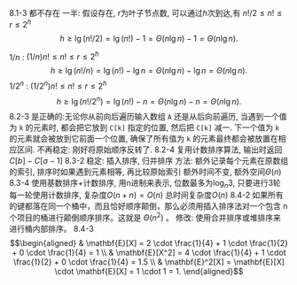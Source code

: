 8.1-3
都不存在
一半:
假设存在, $r$为叶子节点数, 可以通过$h$次到达,有 $n!/2\leq n!\leq r\leq2^h$
$$h\geq\lg(n!/2)=\lg(n!)-1=\Theta(n\lg n)-1=\Theta(n\lg n).$$


$1/n$ : $(1/n)n!\leq n!\leq r\leq2^h$ 
$$h\geq\lg(n!/n)=\lg(n!)-\lg n=\Theta(n\lg n)-\lg n=\Theta(n\lg n).$$
$1/2^n$ :  $(1/2^n)n!\leq n!\leq r\leq2^h$ 
$$h\geq\lg(n!/2^n)=\lg(n!)-n=\Theta(n\lg n)-n=\Theta(n\lg n).$$
8.2-3
是正确的:无论你从前向后遍历输入数组 `A` 还是从后向前遍历, 当遇到一个值为 `k` 的元素时, 都会把它放到 `C[k]` 指定的位置, 然后把 `C[k]` 减一. 下一个值为 `k` 的元素就会被放到它前面一个位置, 确保了所有值为 `k` 的元素最终都会被放置在相应区间.
不再稳定: 刚好将原始顺序反转了.
8.2-4
复用计数排序算法, 输出时返回$C[b]−C[a−1]$
8.3-2
稳定: 插入排序, 归并排序
方法: 额外记录每个元素在原数组的索引, 排序时如果遇到元素相等, 再比较原始索引
额外时间不变, 额外空间$\Theta(n)$
8.3-4
使用基数排序+计数排序, 用n进制来表示, 位数最多为$\log_{n}3$, 只要进行3轮
每一轮使用计数排序, 复杂度$O(n+n)=O(n)$
总时间复杂度$O(n)$
8.4-2
如果所有的键都落在同一个桶中，而且恰好顺序颠倒，那么必须用插入排序法对一个包含 n 个项目的桶进行颠倒顺序排序。这就是 $Θ(n^2)$ 。
修改: 使用合并排序或堆排序来进行桶内部排序。
8.4-3
$$\begin{aligned}
& \mathbf{E}[X] = 2 \cdot \frac{1}{4} + 1 \cdot \frac{1}{2} + 0 \cdot \frac{1}{4} = 1 \\
& \mathbf{E}[X^2] = 4 \cdot \frac{1}{4} + 1 \cdot \frac{1}{2} + 0 \cdot \frac{1}{4} = 1.5 \\
& \mathbf{E}^2[X] = \mathbf{E}[X] \cdot \mathbf{E}[X] = 1 \cdot 1 = 1.
\end{aligned}$$